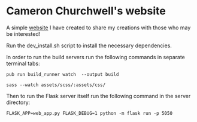 # Cameron Churchwell's website

A simple [website](https://www.cameronchurchwell.com) I have created to share my creations with those who may be interested!

Run the dev_install.sh script to install the necessary dependencies.

In order to run the build servers run the following commands in separate terminal tabs:

```pub run build_runner watch  --output build```

```sass --watch assets/scss/:assets/css/```

Then to run the Flask server itself run the following command in the server directory:

```FLASK_APP=web_app.py FLASK_DEBUG=1 python -m flask run -p 5050```
